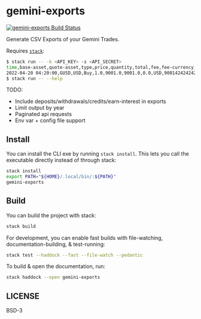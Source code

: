 # gemini-exports

[![gemini-exports Build Status](https://github.com/prikhi/gemini-exports/actions/workflows/main.yml/badge.svg)](https://github.com/prikhi/gemini-exports/actions/workflows/main.yml)


Generate CSV Exports of your Gemini Trades.

Requires [`stack`][get-stack]:

```sh
$ stack run -- -k <API_KEY> -s <API_SECRET>
time,base-asset,quote-asset,type,price,quantity,total,fee,fee-currency,trade-id
2022-04-20 04:20:00,GUSD,USD,Buy,1.0,9001.0,9001.0,0.0,USD,900142424242
$ stack run -- --help
```

TODO:

* Include deposits/withdrawals/credits/earn-interest in exports
* Limit output by year
* Paginated api requests
* Env var + config file support

[get-stack]: https://docs.haskellstack.org/en/stable/README/


## Install

You can install the CLI exe by running `stack install`. This lets you call the
executable directly instead of through stack:

```sh
stack install
export PATH="${HOME}/.local/bin/:${PATH}"
gemini-exports
```


## Build

You can build the project with stack:

```sh
stack build
```

For development, you can enable fast builds with file-watching,
documentation-building, & test-running:

```sh
stack test --haddock --fast --file-watch --pedantic
```

To build & open the documentation, run:

```sh
stack haddock --open gemini-exports
```


## LICENSE

BSD-3
